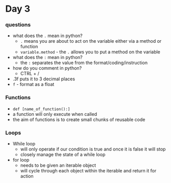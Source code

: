 # Day 3

### questions

- what does the `.` mean in python?
  - `.` means you are about to act on the variable either via a method or function
  - `variable.method` - the `.` allows you to put a method on the variable
- what does the `:` mean in python?
  - the `:` separates the value from the format/coding/instruction
- how do you comment in python?
  - CTRL + /
- .3f puts it to 3 decimal places
- `f` - format as a float

### Functions

- `def [name_of_function():]`
- a function will only execute when called
- the aim of functions is to create small chunks of reusable code

### Loops

- While loop
  - will only operate if our condition is true and once it is false it will stop
  - closely manage the state of a while loop
- for loop
  - needs to be given an iterable object
  - will cycle through each object within the iterable and return it for action

